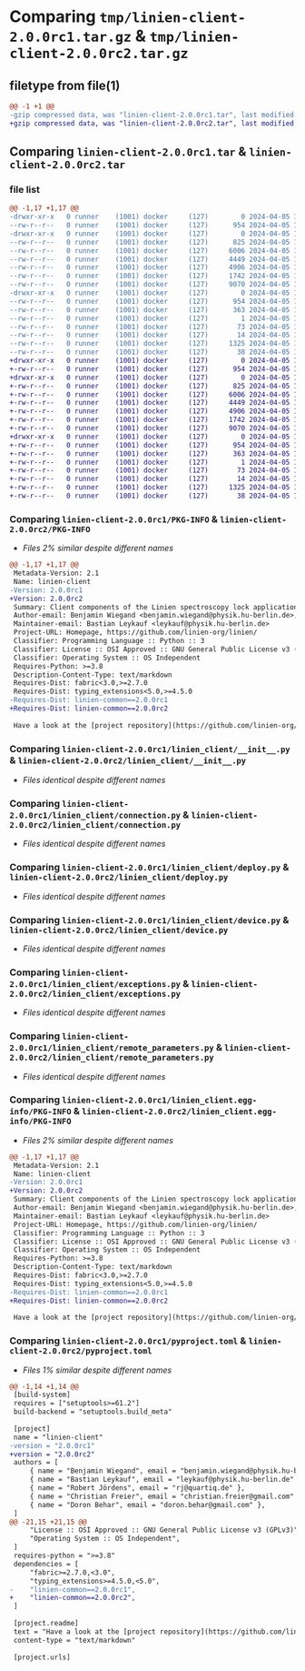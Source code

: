 # Comparing `tmp/linien-client-2.0.0rc1.tar.gz` & `tmp/linien-client-2.0.0rc2.tar.gz`

## filetype from file(1)

```diff
@@ -1 +1 @@
-gzip compressed data, was "linien-client-2.0.0rc1.tar", last modified: Fri Apr  5 13:10:32 2024, max compression
+gzip compressed data, was "linien-client-2.0.0rc2.tar", last modified: Fri Apr  5 13:46:44 2024, max compression
```

## Comparing `linien-client-2.0.0rc1.tar` & `linien-client-2.0.0rc2.tar`

### file list

```diff
@@ -1,17 +1,17 @@
-drwxr-xr-x   0 runner    (1001) docker     (127)        0 2024-04-05 13:10:32.776642 linien-client-2.0.0rc1/
--rw-r--r--   0 runner    (1001) docker     (127)      954 2024-04-05 13:10:32.776642 linien-client-2.0.0rc1/PKG-INFO
-drwxr-xr-x   0 runner    (1001) docker     (127)        0 2024-04-05 13:10:32.772642 linien-client-2.0.0rc1/linien_client/
--rw-r--r--   0 runner    (1001) docker     (127)      825 2024-04-05 13:10:16.000000 linien-client-2.0.0rc1/linien_client/__init__.py
--rw-r--r--   0 runner    (1001) docker     (127)     6006 2024-04-05 13:10:16.000000 linien-client-2.0.0rc1/linien_client/connection.py
--rw-r--r--   0 runner    (1001) docker     (127)     4449 2024-04-05 13:10:16.000000 linien-client-2.0.0rc1/linien_client/deploy.py
--rw-r--r--   0 runner    (1001) docker     (127)     4906 2024-04-05 13:10:16.000000 linien-client-2.0.0rc1/linien_client/device.py
--rw-r--r--   0 runner    (1001) docker     (127)     1742 2024-04-05 13:10:16.000000 linien-client-2.0.0rc1/linien_client/exceptions.py
--rw-r--r--   0 runner    (1001) docker     (127)     9070 2024-04-05 13:10:16.000000 linien-client-2.0.0rc1/linien_client/remote_parameters.py
-drwxr-xr-x   0 runner    (1001) docker     (127)        0 2024-04-05 13:10:32.776642 linien-client-2.0.0rc1/linien_client.egg-info/
--rw-r--r--   0 runner    (1001) docker     (127)      954 2024-04-05 13:10:32.000000 linien-client-2.0.0rc1/linien_client.egg-info/PKG-INFO
--rw-r--r--   0 runner    (1001) docker     (127)      363 2024-04-05 13:10:32.000000 linien-client-2.0.0rc1/linien_client.egg-info/SOURCES.txt
--rw-r--r--   0 runner    (1001) docker     (127)        1 2024-04-05 13:10:32.000000 linien-client-2.0.0rc1/linien_client.egg-info/dependency_links.txt
--rw-r--r--   0 runner    (1001) docker     (127)       73 2024-04-05 13:10:32.000000 linien-client-2.0.0rc1/linien_client.egg-info/requires.txt
--rw-r--r--   0 runner    (1001) docker     (127)       14 2024-04-05 13:10:32.000000 linien-client-2.0.0rc1/linien_client.egg-info/top_level.txt
--rw-r--r--   0 runner    (1001) docker     (127)     1325 2024-04-05 13:10:16.000000 linien-client-2.0.0rc1/pyproject.toml
--rw-r--r--   0 runner    (1001) docker     (127)       38 2024-04-05 13:10:32.776642 linien-client-2.0.0rc1/setup.cfg
+drwxr-xr-x   0 runner    (1001) docker     (127)        0 2024-04-05 13:46:44.807347 linien-client-2.0.0rc2/
+-rw-r--r--   0 runner    (1001) docker     (127)      954 2024-04-05 13:46:44.807347 linien-client-2.0.0rc2/PKG-INFO
+drwxr-xr-x   0 runner    (1001) docker     (127)        0 2024-04-05 13:46:44.807347 linien-client-2.0.0rc2/linien_client/
+-rw-r--r--   0 runner    (1001) docker     (127)      825 2024-04-05 13:46:25.000000 linien-client-2.0.0rc2/linien_client/__init__.py
+-rw-r--r--   0 runner    (1001) docker     (127)     6006 2024-04-05 13:46:25.000000 linien-client-2.0.0rc2/linien_client/connection.py
+-rw-r--r--   0 runner    (1001) docker     (127)     4449 2024-04-05 13:46:25.000000 linien-client-2.0.0rc2/linien_client/deploy.py
+-rw-r--r--   0 runner    (1001) docker     (127)     4906 2024-04-05 13:46:25.000000 linien-client-2.0.0rc2/linien_client/device.py
+-rw-r--r--   0 runner    (1001) docker     (127)     1742 2024-04-05 13:46:25.000000 linien-client-2.0.0rc2/linien_client/exceptions.py
+-rw-r--r--   0 runner    (1001) docker     (127)     9070 2024-04-05 13:46:25.000000 linien-client-2.0.0rc2/linien_client/remote_parameters.py
+drwxr-xr-x   0 runner    (1001) docker     (127)        0 2024-04-05 13:46:44.807347 linien-client-2.0.0rc2/linien_client.egg-info/
+-rw-r--r--   0 runner    (1001) docker     (127)      954 2024-04-05 13:46:44.000000 linien-client-2.0.0rc2/linien_client.egg-info/PKG-INFO
+-rw-r--r--   0 runner    (1001) docker     (127)      363 2024-04-05 13:46:44.000000 linien-client-2.0.0rc2/linien_client.egg-info/SOURCES.txt
+-rw-r--r--   0 runner    (1001) docker     (127)        1 2024-04-05 13:46:44.000000 linien-client-2.0.0rc2/linien_client.egg-info/dependency_links.txt
+-rw-r--r--   0 runner    (1001) docker     (127)       73 2024-04-05 13:46:44.000000 linien-client-2.0.0rc2/linien_client.egg-info/requires.txt
+-rw-r--r--   0 runner    (1001) docker     (127)       14 2024-04-05 13:46:44.000000 linien-client-2.0.0rc2/linien_client.egg-info/top_level.txt
+-rw-r--r--   0 runner    (1001) docker     (127)     1325 2024-04-05 13:46:25.000000 linien-client-2.0.0rc2/pyproject.toml
+-rw-r--r--   0 runner    (1001) docker     (127)       38 2024-04-05 13:46:44.807347 linien-client-2.0.0rc2/setup.cfg
```

### Comparing `linien-client-2.0.0rc1/PKG-INFO` & `linien-client-2.0.0rc2/PKG-INFO`

 * *Files 2% similar despite different names*

```diff
@@ -1,17 +1,17 @@
 Metadata-Version: 2.1
 Name: linien-client
-Version: 2.0.0rc1
+Version: 2.0.0rc2
 Summary: Client components of the Linien spectroscopy lock application.
 Author-email: Benjamin Wiegand <benjamin.wiegand@physik.hu-berlin.de>, Bastian Leykauf <leykauf@physik.hu-berlin.de>, Robert Jördens <rj@quartiq.de>, Christian Freier <christian.freier@gmail.com>, Doron Behar <doron.behar@gmail.com>
 Maintainer-email: Bastian Leykauf <leykauf@physik.hu-berlin.de>
 Project-URL: Homepage, https://github.com/linien-org/linien/
 Classifier: Programming Language :: Python :: 3
 Classifier: License :: OSI Approved :: GNU General Public License v3 (GPLv3)
 Classifier: Operating System :: OS Independent
 Requires-Python: >=3.8
 Description-Content-Type: text/markdown
 Requires-Dist: fabric<3.0,>=2.7.0
 Requires-Dist: typing_extensions<5.0,>=4.5.0
-Requires-Dist: linien-common==2.0.0rc1
+Requires-Dist: linien-common==2.0.0rc2
 
 Have a look at the [project repository](https://github.com/linien-org/linien) for installation instructions.
```

### Comparing `linien-client-2.0.0rc1/linien_client/__init__.py` & `linien-client-2.0.0rc2/linien_client/__init__.py`

 * *Files identical despite different names*

### Comparing `linien-client-2.0.0rc1/linien_client/connection.py` & `linien-client-2.0.0rc2/linien_client/connection.py`

 * *Files identical despite different names*

### Comparing `linien-client-2.0.0rc1/linien_client/deploy.py` & `linien-client-2.0.0rc2/linien_client/deploy.py`

 * *Files identical despite different names*

### Comparing `linien-client-2.0.0rc1/linien_client/device.py` & `linien-client-2.0.0rc2/linien_client/device.py`

 * *Files identical despite different names*

### Comparing `linien-client-2.0.0rc1/linien_client/exceptions.py` & `linien-client-2.0.0rc2/linien_client/exceptions.py`

 * *Files identical despite different names*

### Comparing `linien-client-2.0.0rc1/linien_client/remote_parameters.py` & `linien-client-2.0.0rc2/linien_client/remote_parameters.py`

 * *Files identical despite different names*

### Comparing `linien-client-2.0.0rc1/linien_client.egg-info/PKG-INFO` & `linien-client-2.0.0rc2/linien_client.egg-info/PKG-INFO`

 * *Files 2% similar despite different names*

```diff
@@ -1,17 +1,17 @@
 Metadata-Version: 2.1
 Name: linien-client
-Version: 2.0.0rc1
+Version: 2.0.0rc2
 Summary: Client components of the Linien spectroscopy lock application.
 Author-email: Benjamin Wiegand <benjamin.wiegand@physik.hu-berlin.de>, Bastian Leykauf <leykauf@physik.hu-berlin.de>, Robert Jördens <rj@quartiq.de>, Christian Freier <christian.freier@gmail.com>, Doron Behar <doron.behar@gmail.com>
 Maintainer-email: Bastian Leykauf <leykauf@physik.hu-berlin.de>
 Project-URL: Homepage, https://github.com/linien-org/linien/
 Classifier: Programming Language :: Python :: 3
 Classifier: License :: OSI Approved :: GNU General Public License v3 (GPLv3)
 Classifier: Operating System :: OS Independent
 Requires-Python: >=3.8
 Description-Content-Type: text/markdown
 Requires-Dist: fabric<3.0,>=2.7.0
 Requires-Dist: typing_extensions<5.0,>=4.5.0
-Requires-Dist: linien-common==2.0.0rc1
+Requires-Dist: linien-common==2.0.0rc2
 
 Have a look at the [project repository](https://github.com/linien-org/linien) for installation instructions.
```

### Comparing `linien-client-2.0.0rc1/pyproject.toml` & `linien-client-2.0.0rc2/pyproject.toml`

 * *Files 1% similar despite different names*

```diff
@@ -1,14 +1,14 @@
 [build-system]
 requires = ["setuptools>=61.2"]
 build-backend = "setuptools.build_meta"
 
 [project]
 name = "linien-client"
-version = "2.0.0rc1"
+version = "2.0.0rc2"
 authors = [
     { name = "Benjamin Wiegand", email = "benjamin.wiegand@physik.hu-berlin.de" },
     { name = "Bastian Leykauf", email = "leykauf@physik.hu-berlin.de" },
     { name = "Robert Jördens", email = "rj@quartiq.de" },
     { name = "Christian Freier", email = "christian.freier@gmail.com" },
     { name = "Doron Behar", email = "doron.behar@gmail.com" },
 ]
@@ -21,15 +21,15 @@
     "License :: OSI Approved :: GNU General Public License v3 (GPLv3)",
     "Operating System :: OS Independent",
 ]
 requires-python = ">=3.8"
 dependencies = [
     "fabric>=2.7.0,<3.0",
     "typing_extensions>=4.5.0,<5.0",
-    "linien-common==2.0.0rc1",
+    "linien-common==2.0.0rc2",
 ]
 
 [project.readme]
 text = "Have a look at the [project repository](https://github.com/linien-org/linien) for installation instructions."
 content-type = "text/markdown"
 
 [project.urls]
```

